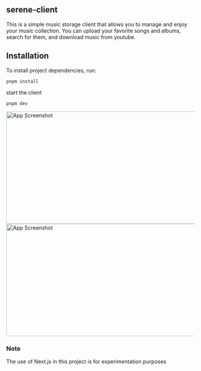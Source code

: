 ## serene-client
This is a simple music storage client that allows you to manage and enjoy your music collection. You can upload your favorite songs and albums, search for them, and download music from youtube.

## Installation

To install project dependencies, run:
```shell
pnpm install
```

start the client
```shell
pnpm dev
```


<img src="https://github.com/kocierik/swiftClient/assets/41591336/5df44af7-4f71-46e5-bf51-fe7d3da90712" alt="App Screenshot" height="300" width="700">
<img src="https://github.com/kocierik/swiftClient/assets/41591336/4a73c2cb-6655-4696-896f-5acbc407323f" alt="App Screenshot" height="300" width="700">

### Note
The use of Next.js in this project is for experimentation purposes 
